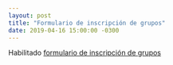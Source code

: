 ```yaml
---
layout: post
title: "Formulario de inscripción de grupos"
date: 2019-04-16 15:00:00 -0300
---
```


Habilitado [formulario de inscripción de grupos](https://forms.gle/jkqZwJ8eifKBfpgM8)
